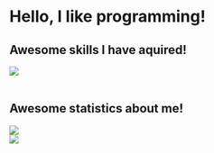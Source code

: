 # Hello, I like programming!

## Awesome skills I have aquired!
<a href="https://skillicons.dev">
    <img src="https://skillicons.dev/icons?i=stackoverflow,py,selenium,js,css,html,react,nodejs,tailwind,vite,mysql,lua"/>
</a>
<br>
<br>

## Awesome statistics about me!
<a href="https://github.com/anuraghazra/github-readme-stats">
  <img src="https://github-readme-stats.vercel.app/api/top-langs/?username=erihedDev&layout=compact&hide=c,cmake,php,vim+script,objective-c,roff,makefile,lua,c%2B%2B,batchfile&theme=synthwave&langs_count=10&hide_border=true" />
</a>
<br>
<a href="https://github.com/anuraghazra/github-readme-stats">
  <img src="https://github-readme-stats.vercel.app/api?username=erihedDev&show_icons=true&theme=synthwave&count_private=true&hide_border=true" />
</a>
